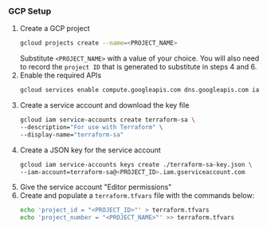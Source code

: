 ### GCP Setup
1. Create a GCP project
    ```bash
    gcloud projects create --name=<PROJECT_NAME>
    ```
   Substitute `<PROJECT_NAME>` with a value of your choice. You will also need to record the `project ID` that is generated to substitute in steps 4 and 6.
2. Enable the required APIs
    ```bash
    gcloud services enable compute.googleapis.com dns.googleapis.com iam.googleapis.com
    ```
3. Create a service account and download the key file
    ```bash
    gcloud iam service-accounts create terraform-sa \
    --description="For use with Terraform" \
    --display-name="terraform-sa"
    ```
4. Create a JSON key for the service account
    ```bash
    gcloud iam service-accounts keys create ./terraform-sa-key.json \
    --iam-account=terraform-sa@<PROJECT_ID>.iam.gserviceaccount.com
    ```
5. Give the service account "Editor permissions"
6. Create and populate a `terraform.tfvars` file with the commands below:
    ```bash
    echo 'project_id = "<PROJECT_ID>"' > terraform.tfvars
    echo 'project_number = "<PROJECT_NAME>"' >> terraform.tfvars
    ```

